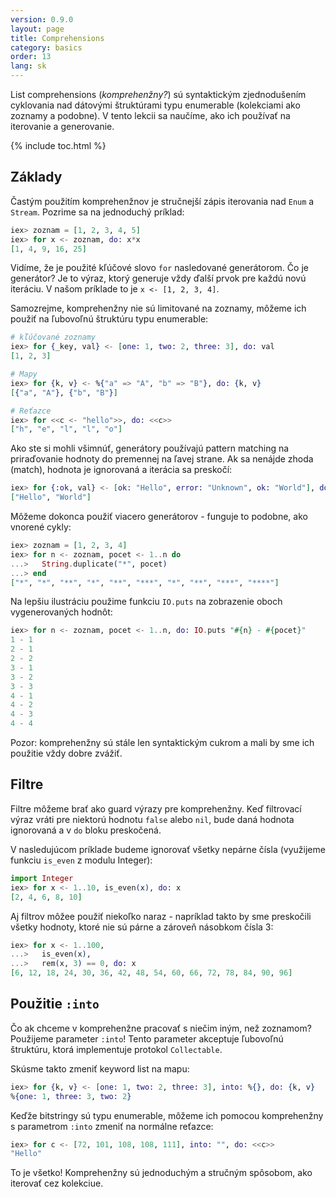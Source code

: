 ```yaml
---
version: 0.9.0
layout: page
title: Comprehensions
category: basics
order: 13
lang: sk
---
```


List comprehensions (*komprehenžny?*) sú syntaktickým zjednodušením cyklovania nad dátovými štruktúrami typu enumerable (kolekciami ako zoznamy a podobne). V tento lekcii sa naučíme, ako ich používať na iterovanie a generovanie.

{% include toc.html %}

## Základy

Častým použitím komprehenžnov je stručnejší zápis iterovania nad `Enum` a `Stream`. Pozrime sa na jednoduchý príklad:

```elixir
iex> zoznam = [1, 2, 3, 4, 5]
iex> for x <- zoznam, do: x*x
[1, 4, 9, 16, 25]
```

Vidíme, že je použité kľúčové slovo `for` nasledované generátorom. Čo je generátor? Je to výraz, ktorý generuje vždy ďalší prvok pre každú novú iteráciu. V našom príklade to je `x <- [1, 2, 3, 4]`.

Samozrejme, komprehenžny nie sú limitované na zoznamy, môžeme ich použiť na ľubovoľnú štruktúru typu enumerable:

```elixir
# kľúčované zoznamy
iex> for {_key, val} <- [one: 1, two: 2, three: 3], do: val
[1, 2, 3]

# Mapy
iex> for {k, v} <- %{"a" => "A", "b" => "B"}, do: {k, v}
[{"a", "A"}, {"b", "B"}]

# Reťazce
iex> for <<c <- "hello">>, do: <<c>>
["h", "e", "l", "l", "o"]
```

Ako ste si mohli všimnúť, generátory používajú pattern matching na priraďovanie hodnoty do premennej na ľavej strane. Ak sa nenájde zhoda (match), hodnota je ignorovaná a iterácia sa preskočí:

```elixir
iex> for {:ok, val} <- [ok: "Hello", error: "Unknown", ok: "World"], do: val
["Hello", "World"]
```

Môžeme dokonca použiť viacero generátorov - funguje to podobne, ako vnorené cykly:

```elixir
iex> zoznam = [1, 2, 3, 4]
iex> for n <- zoznam, pocet <- 1..n do
...>   String.duplicate("*", pocet)
...> end
["*", "*", "**", "*", "**", "***", "*", "**", "***", "****"]
```

Na lepšiu ilustráciu použime funkciu `IO.puts` na zobrazenie oboch vygenerovaných hodnôt:

```elixir
iex> for n <- zoznam, pocet <- 1..n, do: IO.puts "#{n} - #{pocet}"
1 - 1
2 - 1
2 - 2
3 - 1
3 - 2
3 - 3
4 - 1
4 - 2
4 - 3
4 - 4
```

Pozor: komprehenžny sú stále len syntaktickým cukrom a mali by sme ich použitie vždy dobre zvážiť.

## Filtre

Filtre môžeme brať ako guard výrazy pre komprehenžny. Keď filtrovací výraz vráti pre niektorú hodnotu `false` alebo `nil`, bude daná hodnota ignorovaná a v `do` bloku preskočená.

V nasledujúcom príklade budeme ignorovať všetky nepárne čísla (využijeme funkciu `is_even` z modulu Integer):

```elixir
import Integer
iex> for x <- 1..10, is_even(x), do: x
[2, 4, 6, 8, 10]
```

Aj filtrov môžee použiť niekoľko naraz - napríklad takto by sme preskočili všetky hodnoty, ktoré nie sú párne a zároveň násobkom čísla 3:

```elixir
iex> for x <- 1..100,
...>   is_even(x),
...>   rem(x, 3) == 0, do: x
[6, 12, 18, 24, 30, 36, 42, 48, 54, 60, 66, 72, 78, 84, 90, 96]
```

## Použitie `:into`

Čo ak chceme v komprehenžne pracovať s niečim iným, než zoznamom? Použijeme parameter `:into`! Tento parameter akceptuje ľubovoľnú štruktúru, ktorá implementuje protokol `Collectable`.

Skúsme takto zmeniť keyword list na mapu:

```elixir
iex> for {k, v} <- [one: 1, two: 2, three: 3], into: %{}, do: {k, v}
%{one: 1, three: 3, two: 2}
```

Keďže bitstringy sú typu enumerable, môžeme ich pomocou komprehenžny s parametrom `:into` zmeniť na normálne reťazce:

```elixir
iex> for c <- [72, 101, 108, 108, 111], into: "", do: <<c>>
"Hello"
```

To je všetko! Komprehenžny sú jednoduchým a stručným spôsobom, ako iterovať cez kolekciue.
